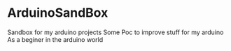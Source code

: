 # ArduinoSandBox
Sandbox for my arduino projects
Some Poc to improve stuff for my arduino
As a beginer in the arduino world
